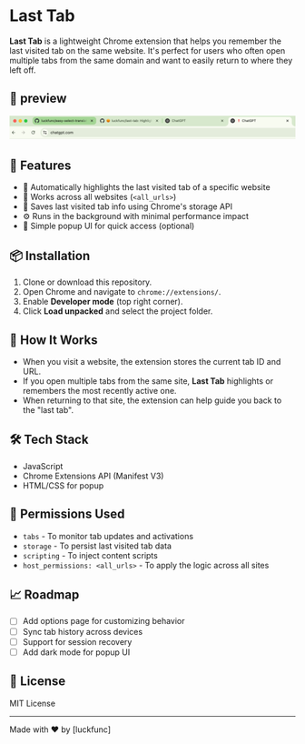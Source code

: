 # Last Tab

**Last Tab** is a lightweight Chrome extension that helps you remember the last visited tab on the same website. It's perfect for users who often open multiple tabs from the same domain and want to easily return to where they left off.

## 📸 preview
![preview](assets/preview.png)

## 🧠 Features

- 🔖 Automatically highlights the last visited tab of a specific website
- 📌 Works across all websites (`<all_urls>`)
- 💾 Saves last visited tab info using Chrome's storage API
- ⚙️ Runs in the background with minimal performance impact
- 📄 Simple popup UI for quick access (optional)

## 📦 Installation

1. Clone or download this repository.
2. Open Chrome and navigate to `chrome://extensions/`.
3. Enable **Developer mode** (top right corner).
4. Click **Load unpacked** and select the project folder.

## 🚀 How It Works

- When you visit a website, the extension stores the current tab ID and URL.
- If you open multiple tabs from the same site, **Last Tab** highlights or remembers the most recently active one.
- When returning to that site, the extension can help guide you back to the "last tab".

## 🛠️ Tech Stack

- JavaScript
- Chrome Extensions API (Manifest V3)
- HTML/CSS for popup

## 📌 Permissions Used

- `tabs` - To monitor tab updates and activations
- `storage` - To persist last visited tab data
- `scripting` - To inject content scripts
- `host_permissions: <all_urls>` - To apply the logic across all sites

## 📈 Roadmap

- [ ] Add options page for customizing behavior
- [ ] Sync tab history across devices
- [ ] Support for session recovery
- [ ] Add dark mode for popup UI

## 📃 License

MIT License

---

Made with ❤️ by [luckfunc]
